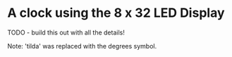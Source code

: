 # A clock using the 8 x 32 LED Display

TODO - build this out with all the details!

Note: 'tilda' was replaced with the degrees symbol.

